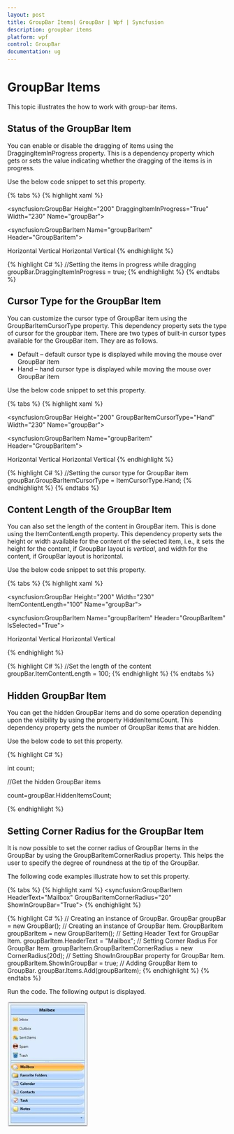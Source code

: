 ```yaml
---
layout: post
title: GroupBar Items| GroupBar | Wpf | Syncfusion
description: groupbar items
platform: wpf
control: GroupBar
documentation: ug
---
```


# GroupBar Items

This topic illustrates the how to work with group-bar items.

## Status of the GroupBar Item

You can enable or disable the dragging of items using the DraggingItemInProgress property. This is a dependency property which gets or sets the value indicating whether the dragging of the items is in progress.

Use the below code snippet to set this property.


{% tabs %}
{% highlight xaml %}
<!-- Adding GroupBar -->
<syncfusion:GroupBar Height="200" DraggingItemInProgress="True" Width="230" Name="groupBar"> 
 <!-- Adding GroupBarItem -->  
 <syncfusion:GroupBarItem Name="groupBarItem" Header="GroupBarItem">    
 <!-- Adding content for GroupBar item using panel -->
 <StackPanel Orientation="Vertical">      
 <TextBlock Text="GroupBar Orientation" Margin="4,4,2,2"/> 
 <RadioButton IsChecked="True" Margin="4,2,2,2">Horizontal</RadioButton> 
 <RadioButton Margin="4,2,2,2">Vertical</RadioButton>   
 <TextBlock Text="GroupView Orientation" Margin="4,4,2,2"/>   
 <RadioButton Margin="4,2,2,2">Horizontal</RadioButton>   
 <RadioButton IsChecked="True" Margin="4,2,2,2">Vertical</RadioButton> 
 </StackPanel>  
 </syncfusion:GroupBarItem> 
 <!-- Adding GroupBarItem --> 
 <syncfusion:GroupBarItem Name="groupBarItem1" HeaderImageSource="Label.gif" Header="General"> 
 <!-- Adding content for GroupBar item using GroupView -->   
 <syncfusion:GroupView Name="groupView" IsListViewMode="True">   
 <syncfusion:GroupViewItem Text="List View"/>  
 <syncfusion:GroupViewItem Text="Show ContextMenu"/>   
 <syncfusion:GroupViewItem Text="Show ToolTip"/>  
 </syncfusion:GroupView>  
 </syncfusion:GroupBarItem>
 </syncfusion:GroupBar> 
 {% endhighlight %}

{% highlight C# %} 
//Setting the items in progress while dragging
groupBar.DraggingItemInProgress = true; 
{% endhighlight %} 
{% endtabs %}



## Cursor Type for the GroupBar Item

You can customize the cursor type of GroupBar item using the GroupBarItemCursorType property. This dependency property sets the type of cursor for the groupbar item. There are two types of built-in cursor types available for the GroupBar item. They are as follows.

* Default – default cursor type is displayed while moving the mouse over GroupBar item
* Hand – hand cursor type is displayed while moving the mouse over GroupBar item

Use the below code snippet to set this property.

{% tabs %}
{% highlight xaml %}
<!-- Adding GroupBar -->
<syncfusion:GroupBar Height="200" GroupBarItemCursorType="Hand"  Width="230" Name="groupBar"> 
 <!-- Adding GroupBarItem --> 
 <syncfusion:GroupBarItem Name="groupBarItem" Header="GroupBarItem">  
 <!-- Adding content for GroupBar item using panel -->  
 <StackPanel Orientation="Vertical">    
 <TextBlock Text="GroupBar Orientation" Margin="4,4,2,2"/>
 <RadioButton IsChecked="True" Margin="4,2,2,2">Horizontal</RadioButton>   
 <RadioButton Margin="4,2,2,2">Vertical</RadioButton>  
 <TextBlock Text="GroupView Orientation" Margin="4,4,2,2"/>  
 <RadioButton Margin="4,2,2,2">Horizontal</RadioButton>   
 <RadioButton IsChecked="True" Margin="4,2,2,2">Vertical</RadioButton>   
 </StackPanel>  
 </syncfusion:GroupBarItem>  
 <!-- Adding GroupBarItem --> 
 <syncfusion:GroupBarItem Name="groupBarItem1" HeaderImageSource="Label.gif" Header="General"> 
 <!-- Adding content for GroupBar item using GroupView -->   
 <syncfusion:GroupView Name="groupView" IsListViewMode="True">  
 <syncfusion:GroupViewItem Text="List View"/>    
 <syncfusion:GroupViewItem Text="Show ContextMenu"/>     
 <syncfusion:GroupViewItem Text="Show ToolTip"/>    
 </syncfusion:GroupView> 
 </syncfusion:GroupBarItem>    
 </syncfusion:GroupBar> 
 {% endhighlight %} 

{% highlight C# %}
//Setting the cursor type for GroupBar item
groupBar.GroupBarItemCursorType = ItemCursorType.Hand; 
{% endhighlight %} 
{% endtabs %}



## Content Length of the GroupBar Item

You can also set the length of the content in GroupBar item. This is done using the ItemContentLength property. This dependency property sets the height or width available for the content of the selected item, i.e., it sets the height for the content, if GroupBar layout is _vertical_, and width for the content, if GroupBar layout is horizontal. 

Use the below code snippet to set this property.


{% tabs %}
{% highlight xaml %}
<!-- Adding GroupBar -->
<syncfusion:GroupBar Height="200" Width="230" ItemContentLength="100" Name="groupBar"> 
 <!-- Adding GroupBarItem -->  
 <syncfusion:GroupBarItem Name="groupBarItem" Header="GroupBarItem" IsSelected="True">  
 <!-- Adding content for GroupBar item using panel -->  
 <StackPanel Orientation="Vertical">  
 <TextBlock Text="GroupBar Orientation" Margin="4,4,2,2"/>
 <RadioButton IsChecked="True" Margin="4,2,2,2">Horizontal</RadioButton>  
 <RadioButton Margin="4,2,2,2">Vertical</RadioButton>  
 <TextBlock Text="GroupView Orientation" Margin="4,4,2,2"/>   
 <RadioButton Margin="4,2,2,2">Horizontal</RadioButton>    
 <RadioButton IsChecked="True" Margin="4,2,2,2">Vertical</RadioButton> 
 </StackPanel> 
 </syncfusion:GroupBarItem> 
 <!-- Adding GroupBarItem -->  
 <syncfusion:GroupBarItem Name="groupBarItem1" HeaderImageSource="Label.gif" Header="General">  
 <!-- Adding content for GroupBar item using GroupView --> 
 <syncfusion:GroupView Name="groupView" IsListViewMode="True"> 
 <syncfusion:GroupViewItem Text="List View"/>   
 <syncfusion:GroupViewItem Text="Show ContextMenu"/>   
 <syncfusion:GroupViewItem Text="Show ToolTip"/>   
 </syncfusion:GroupView> 
 </syncfusion:GroupBarItem>
 </syncfusion:GroupBar>
 
 {% endhighlight %}

{% highlight C# %}
//Set the length of the content
groupBar.ItemContentLength = 100;
{% endhighlight %}
{% endtabs %}



## Hidden GroupBar Item

You can get the hidden GroupBar items and do some operation depending upon the visibility by using the property HiddenItemsCount. This dependency property gets the number of GroupBar items that are hidden.

Use the below code to set this property.



{% highlight C# %}



int count;



//Get the hidden GroupBar items

count=groupBar.HiddenItemsCount;


{% endhighlight %}



## Setting Corner Radius for the GroupBar Item

It is now possible to set the corner radius of GroupBar Items in the GroupBar by using the GroupBarItemCornerRadius property. This helps the user to specify the degree of roundness at the tip of the GroupBar. 

The following code examples illustrate how to set this property.

{% tabs %}
{% highlight xaml %}
<syncfusion:GroupBarItem HeaderText="Mailbox" GroupBarItemCornerRadius="20" ShowInGroupBar="True">
{% endhighlight %}

{% highlight C# %}
// Creating an instance of GroupBar.
GroupBar groupBar = new GroupBar();
// Creating an instance of GroupBar Item.
GroupBarItem groupBarItem = new GroupBarItem();
// Setting Header Text for GroupBar Item.
groupBarItem.HeaderText = "Mailbox";
// Setting Corner Radius For GroupBar Item.
groupBarItem.GroupBarItemCornerRadius = new CornerRadius(20d);
// Setting ShowInGroupBar property for GroupBar Item.
groupBarItem.ShowInGroupBar = true;
// Adding GroupBar Item to GroupBar.
groupBar.Items.Add(groupBarItem);
{% endhighlight %}
{% endtabs %}


Run the code. The following output is displayed.



![](GroupBar-Items_images/GroupBar-Items_img1.jpeg)





